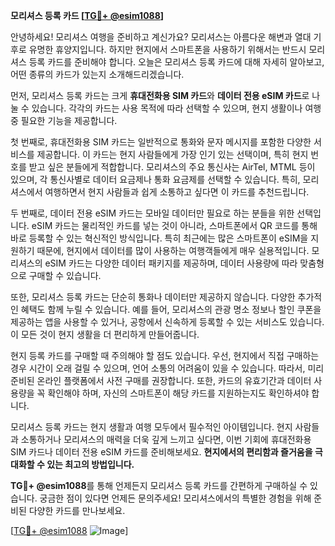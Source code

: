 **모리셔스 등록 카드 [[TG💪+ @esim1088](https://t.me/s/esim1088)]**

안녕하세요! 모리셔스 여행을 준비하고 계신가요? 모리셔스는 아름다운 해변과 열대 기후로 유명한 휴양지입니다. 하지만 현지에서 스마트폰을 사용하기 위해서는 반드시 모리셔스 등록 카드를 준비해야 합니다. 오늘은 모리셔스 등록 카드에 대해 자세히 알아보고, 어떤 종류의 카드가 있는지 소개해드리겠습니다.

먼저, 모리셔스 등록 카드는 크게 **휴대전화용 SIM 카드**와 **데이터 전용 eSIM 카드**로 나눌 수 있습니다. 각각의 카드는 사용 목적에 따라 선택할 수 있으며, 현지 생활이나 여행 중 필요한 기능을 제공합니다.

첫 번째로, 휴대전화용 SIM 카드는 일반적으로 통화와 문자 메시지를 포함한 다양한 서비스를 제공합니다. 이 카드는 현지 사람들에게 가장 인기 있는 선택이며, 특히 현지 번호를 받고 싶은 분들에게 적합합니다. 모리셔스의 주요 통신사는 AirTel, MTML 등이 있으며, 각 통신사별로 데이터 요금제나 통화 요금제를 선택할 수 있습니다. 특히, 모리셔스에서 여행하면서 현지 사람들과 쉽게 소통하고 싶다면 이 카드를 추천드립니다.

두 번째로, 데이터 전용 eSIM 카드는 모바일 데이터만 필요로 하는 분들을 위한 선택입니다. eSIM 카드는 물리적인 카드를 넣는 것이 아니라, 스마트폰에서 QR 코드를 통해 바로 등록할 수 있는 혁신적인 방식입니다. 특히 최근에는 많은 스마트폰이 eSIM을 지원하기 때문에, 현지에서 데이터를 많이 사용하는 여행객들에게 매우 실용적입니다. 모리셔스의 eSIM 카드는 다양한 데이터 패키지를 제공하며, 데이터 사용량에 따라 맞춤형으로 구매할 수 있습니다.

또한, 모리셔스 등록 카드는 단순히 통화나 데이터만 제공하지 않습니다. 다양한 추가적인 혜택도 함께 누릴 수 있습니다. 예를 들어, 모리셔스의 관광 명소 정보나 할인 쿠폰을 제공하는 앱을 사용할 수 있거나, 공항에서 신속하게 등록할 수 있는 서비스도 있습니다. 이 모든 것이 현지 생활을 더 편리하게 만들어줍니다.

현지 등록 카드를 구매할 때 주의해야 할 점도 있습니다. 우선, 현지에서 직접 구매하는 경우 시간이 오래 걸릴 수 있으며, 언어 소통의 어려움이 있을 수 있습니다. 따라서, 미리 준비된 온라인 플랫폼에서 사전 구매를 권장합니다. 또한, 카드의 유효기간과 데이터 사용량을 꼭 확인해야 하며, 자신의 스마트폰이 해당 카드를 지원하는지도 확인하셔야 합니다.

모리셔스 등록 카드는 현지 생활과 여행 모두에서 필수적인 아이템입니다. 현지 사람들과 소통하거나 모리셔스의 매력을 더욱 깊게 느끼고 싶다면, 이번 기회에 휴대전화용 SIM 카드나 데이터 전용 eSIM 카드를 준비해보세요. **현지에서의 편리함과 즐거움을 극대화할 수 있는 최고의 방법입니다.**

**TG💪+ @esim1088**를 통해 언제든지 모리셔스 등록 카드를 간편하게 구매하실 수 있습니다. 궁금한 점이 있다면 언제든 문의주세요! 모리셔스에서의 특별한 경험을 위해 준비된 다양한 카드를 만나보세요.

[[TG💪+ @esim1088](https://t.me/s/esim1088) ![Image](https://i.postimg.cc/Y0z9fWf4/image.png)]